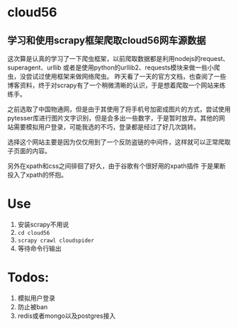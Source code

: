 # cloud56
## 学习和使用scrapy框架爬取cloud56网车源数据
这次算是认真的学习了一下爬虫框架，以前爬取数据都是利用nodejs的request、superagent、urllib
或者是使用python的urllib2、requests模块来做一些小爬虫，没尝试过使用框架来做网络爬虫。
昨天看了一天的官方文档，也查阅了一些博客资料，终于对scrapy有了一个稍微清晰的认识，于是想着爬取一个网站来练练手。

之前选取了中国物通网，但是由于其使用了将手机号加密成图片的方式，尝试使用pytesser库进行图片文字识别，但是会多出一些数字，于是暂时放弃。其他的网站需要模拟用户登录，可能我选的不巧，登录都是经过了好几次跳转。

选择这个网站主要是因为仅仅用到了一个反防盗链的中间件，这样就可以正常爬取子页面的内容。

另外在xpath和css之间徘徊了好久，由于谷歌有个很好用的xpath插件
于是果断投入了xpath的怀抱。

# Use
1. 安装scrapy不用说
2. ```cd cloud56```
3. ```scrapy crawl cloudspider```
4. 等待命令行输出


# Todos:
1. 模拟用户登录
2. 防止被ban
3. redis或者mongo以及postgres接入
